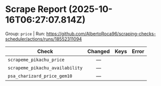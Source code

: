 # Scrape Report (2025-10-16T06:27:07.814Z)

Group: `price`  |  Run: https://github.com/AlbertoRoca96/scraping-checks-scheduler/actions/runs/18552311094

| Check | Changed | Keys | Error |
|---|:---:|:--|:--|
| `scrapeme_pikachu_price` | — |  |  |
| `scrapeme_pikachu_availability` | — |  |  |
| `psa_charizard_price_gem10` | — |  |  |
